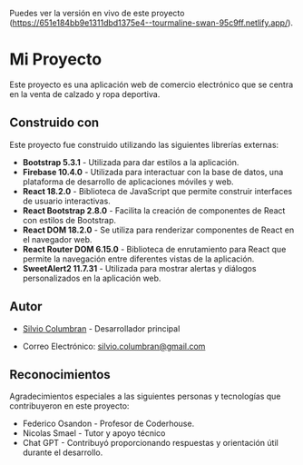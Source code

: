 Puedes ver la versión en vivo de este proyecto (https://651e184bb9e1311dbd1375e4--tourmaline-swan-95c9ff.netlify.app/).

# Mi Proyecto

Este proyecto es una aplicación web de comercio electrónico que se centra en la venta de calzado y ropa deportiva.

## Construido con

Este proyecto fue construido utilizando las siguientes librerías externas:

- **Bootstrap 5.3.1** - Utilizada para dar estilos a la aplicación.
- **Firebase 10.4.0** - Utilizada para interactuar con la base de datos, una plataforma de desarrollo de aplicaciones móviles y web.
- **React 18.2.0** - Biblioteca de JavaScript que permite construir interfaces de usuario interactivas.
- **React Bootstrap 2.8.0** - Facilita la creación de componentes de React con estilos de Bootstrap.
- **React DOM 18.2.0** - Se utiliza para renderizar componentes de React en el navegador web.
- **React Router DOM 6.15.0** - Biblioteca de enrutamiento para React que permite la navegación entre diferentes vistas de la aplicación.
- **SweetAlert2 11.7.31** - Utilizada para mostrar alertas y diálogos personalizados en la aplicación web.


## Autor

- [Silvio Columbran](https://github.com/columbran) - Desarrollador principal

- Correo Electrónico: silvio.columbran@gmail.com

## Reconocimientos

Agradecimientos especiales a las siguientes personas y tecnologías que contribuyeron en este proyecto:

- Federico Osandon - Profesor de Coderhouse.
- Nicolas Smael - Tutor y apoyo técnico
- Chat GPT - Contribuyó proporcionando respuestas y orientación útil durante el desarrollo.